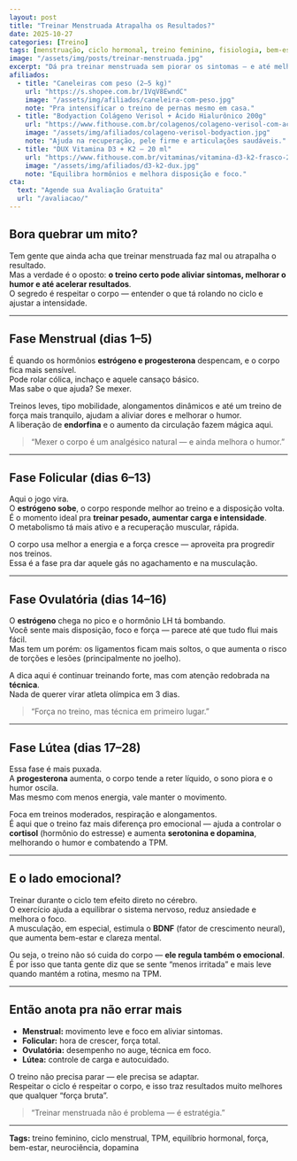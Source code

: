 ```yaml
---
layout: post
title: "Treinar Menstruada Atrapalha os Resultados?"
date: 2025-10-27
categories: [Treino]
tags: [menstruação, ciclo hormonal, treino feminino, fisiologia, bem-estar, dopamina, TPM, constância]
image: "/assets/img/posts/treinar-menstruada.jpg"
excerpt: "Dá pra treinar menstruada sem piorar os sintomas — e até melhorar o bem-estar. Entenda como ajustar o treino em cada fase do ciclo e tirar proveito dos hormônios."
afiliados:
  - title: "Caneleiras com peso (2–5 kg)"
    url: "https://s.shopee.com.br/1VqV8EwndC"
    image: "/assets/img/afiliados/caneleira-com-peso.jpg"
    note: "Pra intensificar o treino de pernas mesmo em casa."
  - title: "Bodyaction Colágeno Verisol + Ácido Hialurônico 200g"
    url: "https://www.fithouse.com.br/colagenos/colageno-verisol-com-acido-hialuronico-lata-200g-bodyaction?am=mdsuplementos&parceiro=10447&cupom=mdsuplementos5"
    image: "/assets/img/afiliados/colageno-verisol-bodyaction.jpg"
    note: "Ajuda na recuperação, pele firme e articulações saudáveis."
  - title: "DUX Vitamina D3 + K2 — 20 ml"
    url: "https://www.fithouse.com.br/vitaminas/vitamina-d3-k2-frasco-20ml-dux-human-health?am=mdsuplementos&parceiro=10447&cupom=mdsuplementos5"
    image: "/assets/img/afiliados/d3-k2-dux.jpg"
    note: "Equilibra hormônios e melhora disposição e foco."
cta:
  text: "Agende sua Avaliação Gratuita"
  url: "/avaliacao/"
---
```


## Bora quebrar um mito?

Tem gente que ainda acha que treinar menstruada faz mal ou atrapalha o resultado.  
Mas a verdade é o oposto: **o treino certo pode aliviar sintomas, melhorar o humor e até acelerar resultados**.  
O segredo é respeitar o corpo — entender o que tá rolando no ciclo e ajustar a intensidade.

---

##  Fase Menstrual (dias 1–5)

É quando os hormônios **estrógeno e progesterona** despencam, e o corpo fica mais sensível.  
Pode rolar cólica, inchaço e aquele cansaço básico.  
Mas sabe o que ajuda? Se mexer.

Treinos leves, tipo mobilidade, alongamentos dinâmicos e até um treino de força mais tranquilo, ajudam a aliviar dores e melhorar o humor.  
A liberação de **endorfina** e o aumento da circulação fazem mágica aqui.

> “Mexer o corpo é um analgésico natural — e ainda melhora o humor.”

---

##  Fase Folicular (dias 6–13)

Aqui o jogo vira.  
O **estrógeno sobe**, o corpo responde melhor ao treino e a disposição volta.  
É o momento ideal pra **treinar pesado, aumentar carga e intensidade**.  
O metabolismo tá mais ativo e a recuperação muscular, rápida.

O corpo usa melhor a energia e a força cresce — aproveita pra progredir nos treinos.  
Essa é a fase pra dar aquele gás no agachamento e na musculação.

---

##  Fase Ovulatória (dias 14–16)

O **estrógeno** chega no pico e o hormônio LH tá bombando.  
Você sente mais disposição, foco e força — parece até que tudo flui mais fácil.  
Mas tem um porém: os ligamentos ficam mais soltos, o que aumenta o risco de torções e lesões (principalmente no joelho).

A dica aqui é continuar treinando forte, mas com atenção redobrada na **técnica**.  
Nada de querer virar atleta olímpica em 3 dias.

> “Força no treino, mas técnica em primeiro lugar.”

---

##  Fase Lútea (dias 17–28)

Essa fase é mais puxada.  
A **progesterona** aumenta, o corpo tende a reter líquido, o sono piora e o humor oscila.  
Mas mesmo com menos energia, vale manter o movimento.

Foca em treinos moderados, respiração e alongamentos.  
É aqui que o treino faz mais diferença pro emocional — ajuda a controlar o **cortisol** (hormônio do estresse) e aumenta **serotonina e dopamina**, melhorando o humor e combatendo a TPM.

---

##  E o lado emocional?

Treinar durante o ciclo tem efeito direto no cérebro.  
O exercício ajuda a equilibrar o sistema nervoso, reduz ansiedade e melhora o foco.  
A musculação, em especial, estimula o **BDNF** (fator de crescimento neural), que aumenta bem-estar e clareza mental.

Ou seja, o treino não só cuida do corpo — **ele regula também o emocional**.  
É por isso que tanta gente diz que se sente “menos irritada” e mais leve quando mantém a rotina, mesmo na TPM.

---

##  Então anota pra não errar mais

- **Menstrual:** movimento leve e foco em aliviar sintomas.  
- **Folicular:** hora de crescer, força total.  
- **Ovulatória:** desempenho no auge, técnica em foco.  
- **Lútea:** controle de carga e autocuidado.

O treino não precisa parar — ele precisa se adaptar.  
Respeitar o ciclo é respeitar o corpo, e isso traz resultados muito melhores que qualquer “força bruta”.

> “Treinar menstruada não é problema — é estratégia.”

---

**Tags:** treino feminino, ciclo menstrual, TPM, equilíbrio hormonal, força, bem-estar, neurociência, dopamina
